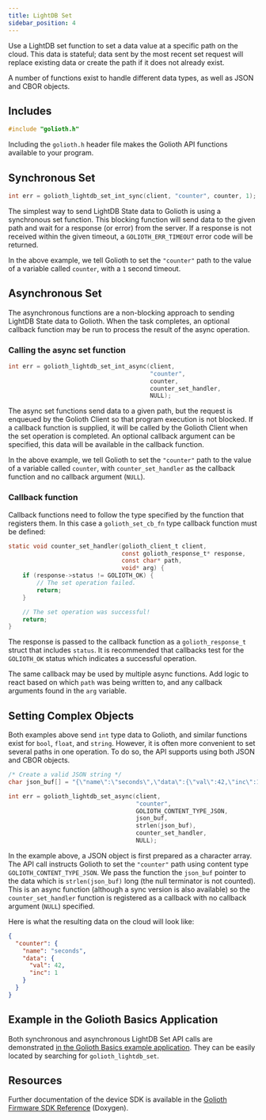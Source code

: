 ```yaml
---
title: LightDB Set
sidebar_position: 4
---
```


Use a LightDB set function to set a data value at a specific path on the cloud.
This data is stateful; data sent by the most recent set request will replace
existing data or create the path if it does not already exist.

A number of functions exist to handle different data types, as well as JSON and
CBOR objects.

## Includes

```c
#include "golioth.h"
```

Including the `golioth.h` header file makes the Golioth API functions available
to your program.

## Synchronous Set

```c
int err = golioth_lightdb_set_int_sync(client, "counter", counter, 1);
```

The simplest way to send LightDB State data to Golioth is using a synchronous
set function. This blocking function will send data to the given path and wait
for a response (or error) from the server. If a response is not received within
the given timeout, a `GOLIOTH_ERR_TIMEOUT` error code will be returned.

In the above example, we tell Golioth to set the `"counter"` path to the
value of a variable called `counter`, with a `1` second timeout.

## Asynchronous Set

The asynchronous functions are a non-blocking approach to sending LightDB State
data to Golioth. When the task completes, an optional callback function may be
run to process the result of the async operation.

### Calling the async set function

```c
int err = golioth_lightdb_set_int_async(client,
                                        "counter",
                                        counter,
                                        counter_set_handler,
                                        NULL);
```

The async set functions send data to a given path, but the request is enqueued
by the Golioth Client so that program execution is not blocked. If a callback
function is supplied, it will be called by the Golioth Client when the set
operation is completed. An optional callback argument can be specified, this
data will be available in the callback function.

In the above example, we tell Golioth to set the `"counter"` path to the value
of a variable called `counter`, with `counter_set_handler` as the callback
function and no callback argument (`NULL`).

### Callback function

Callback functions need to follow the type specified by the function that
registers them. In this case a `golioth_set_cb_fn` type callback
function must be defined:

```c
static void counter_set_handler(golioth_client_t client,
                                const golioth_response_t* response,
                                const char* path,
                                void* arg) {
    if (response->status != GOLIOTH_OK) {
        // The set operation failed.
        return;
    }

    // The set operation was successful!
    return;
}
```

The response is passed to the callback function as a `golioth_response_t` struct
that includes `status`. It is recommended that callbacks test for the
`GOLIOTH_OK` status which indicates a successful operation.

The same callback may be used by multiple async functions. Add logic to react
based on which `path` was being written to, and any callback arguments found in
the `arg` variable.

## Setting Complex Objects

Both examples above send `int` type data to Golioth, and similar functions exist
for `bool`, `float`, and `string`. However, it is often more convenient to set
several paths in one operation. To do so, the API supports using both JSON and
CBOR objects.

```c
/* Create a valid JSON string */
char json_buf[] = "{\"name\":\"seconds\",\"data\":{\"val\":42,\"inc\":1}}"

int err = golioth_lightdb_set_async(client,
                                    "counter",
                                    GOLIOTH_CONTENT_TYPE_JSON,
                                    json_buf,
                                    strlen(json_buf),
                                    counter_set_handler,
                                    NULL);
```

In the example above, a JSON object is first prepared as a character array. The
API call instructs Golioth to set the `"counter"` path using content type
`GOLIOTH_CONTENT_TYPE_JSON`. We pass the function the `json_buf` pointer to the
data which is `strlen(json_buf)` long (the null terminator is not counted). This
is an async function (although a sync version is also available) so the
`counter_set_handler` function is registered as a callback with no callback
argument (`NULL`) specified.

Here is what the resulting data on the cloud will look like:

```json
{
  "counter": {
    "name": "seconds",
    "data": {
      "val": 42,
      "inc": 1
    }
  }
}
```

## Example in the Golioth Basics Application

Both synchronous and asynchronous LightDB Set API calls are demonstrated [in the
Golioth Basics example
application](https://github.com/golioth/golioth-firmware-sdk/blob/develop/examples/common/golioth_basics.c).
They can be easily located by searching for `golioth_lightdb_set`.

## Resources

Further documentation of the device SDK is available in the [Golioth Firmware
SDK
Reference](https://firmware-sdk-docs.golioth.io/group__golioth__lightdb.html)
(Doxygen).
